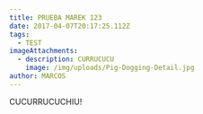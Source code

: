 ```yaml
---
title: PRUEBA MAREK 123
date: 2017-04-07T20:17:25.112Z
tags:
  - TEST
imageAttachments:
  - description: CURRUCUCU
    image: /img/uploads/Pig-Dogging-Detail.jpg
author: MARCOS
---
```


CUCURRUCUCHIU!

